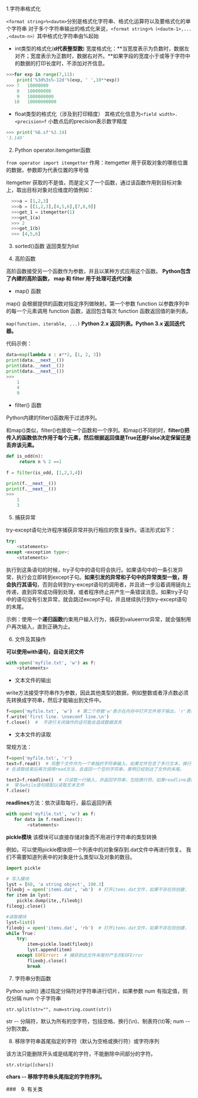 1.字符串格式化

`<format string>%<dautm>`分别是格式化字符串、格式化运算符以及要格式化的单个字符串
对于多个字符串输出的格式化来说，`<format string>%（<dautm-1>,... ,<dautm-n>）`其中格式化字符串由%起始
- int类型的格式化(**d代表整型数**)
宽度格式化：**当宽度表示为负数时，数据左对齐；宽度表示为正数时，数据右对齐。**如果字段的宽度小于或等于字符中的数据的打印长度时，不添加对齐信息。
```Python
>>>for exp in range(7,11):
    print('%3d%3s%-12d'%(exp, ' ',10**exp))
>>> 7   10000000    
    8   100000000   
    9   1000000000  
   10   10000000000 
```
- float类型的格式化（涉及到打印精度）
其格式化信息为`<field width>.<precision>f` 小数点后的precision表示数字精度
```Python
>>> print('%6.sf'%3.14)
'3.140'
```
 2. Python operator.itemgetter函数
 
 `from operator import itemgetter` 作用：itemgetter 用于获取对象的哪些位置的数据，参数即为代表位置的序号值
 
 itemgetter 获取的不是值，而是定义了一个函数，通过该函数作用到目标对象上，取出目标对象对应维度的值例如：
 
 ```Python
   >>>a = [1,2,3]
   >>>b = [[1,2,3],[4,5,6],[7,8,9]] 
   >>>get_1 = itemgetter(1)
   >>>get_1(a)  
   >>> 2
   >>>get_1(b)  
   >>> [4,5,6]
 ```

3. sorted()函数 返回类型为list

4. 高阶函数

高阶函数接受另一个函数作为参数，并且以某种方式应用这个函数。 **Python包含了內建的高阶函数， map 和 filter 用于处理可迭代对象**

- map() 函数

map() 会根据提供的函数对指定序列做映射。第一个参数 function 以参数序列中的每一个元素调用 function 函数，返回包含每次 function 函数返回值的新列表。

`map(function, iterable, ...)` **Python 2.x 返回列表。Python 3.x 返回迭代器。**

代码示例：

```Python
data=map(lambda x : x**2, [1, 2, 3])
print(data.__next__())
print(data.__next__())
print(data.__next__())
>>>
    1
    4
    9
```

- filter() 函数

Python内建的filter()函数用于过滤序列。

和map()类似，filter()也接收一个函数和一个序列。和map()不同的时，**filter()把传入的函数依次作用于每个元素，然后根据返回值是True还是False决定保留还是丢弃该元素。**

```Python
def is_odd(n):
     return n % 2 ==1
     
f = filter(is_odd, [1,2,3,4])

print(f.__next__())
print(f.__next__())
>>>
    1
    3
```

5. 捕获异常

try-except语句允许程序捕获异常并执行相应的恢复操作。语法形式如下：

```Python
try:
    <statements>
except <exception type>:
    <statements>
```
执行到这条语句的时候，try子句中的语句将会执行。如果语句中的一条引发异常，执行会立即转到except子句。**如果引发的异常和子句中的异常类型一致，将会执行其语句**，否则会转到try-except语句的调用者，并且进一步沿着调用链向上传递，直到异常成功得到处理，或者程序终止并产生一条错误消息。如果try子句中的语句没有引发异常，就会跳过except子句，并且继续执行到try-except语句的末尾。

示例：使用一个**递归函数**约束用户输入行为，捕获到valueerror异常，就会强制用户再次输入，直到正确为止。

6. 文件及其操作 

**可以使用with语句，自动关闭文件**

```Python
with open('myfile.txt', 'w') as f: 
    <statements>
```

- 文本文件的输出

write方法接受字符串作为参数，因此其他类型的数据，例如整数或者浮点数必须先转换成字符串，然后才能输出到文件中。
```Python
f=open('myfile.txt', 'w')  # 第二个参数'w'表示在内存中打开文件用于输出，'r'表示打开文件用于读取
f.write('first line. \nseconf line.\n')
f.close()  #  不进行关闭操作的话可能会造成数据丢失
```

- 文本文件的读取

常规方法：
```Python
f=open('myfile.txt', 'r')  
text=f.read()  # 将整个文件作为一个单独的字符串输入。如果文件包含了多行文本，换行字符会嵌入到字符串中
# 在读取结束后再次调用read方法，会返回一个空的字符串，表明已经到达了文件的末尾。

text2=f.readline()  # 只读取一行输入，并返回字符串，包括换行符。如果readline遇到了文件末尾，返回空字符串
#  常与while语句搭配以读取文本文件
f.close()  
```
**readlines**方法：依次读取每行，最后返回列表

```Python
with open('myfile.txt', 'w') as f: 
   for data in f.readlines():
        <statements>
```
**pickle模块** 该模块可以直接存储对象而不用进行字符串的类型转换

例如，可以使用pickle模块把一个列表中的对象保存到.dat文件中再进行恢复。 我们不需要知道列表中的对象是什么类型以及对象的数目。

```Python
import pickle

# 写入模块
lyst = [60, 'a string object', 190.3]
fileobj = open('items.dat', 'wb')  # 打开items.dat文件，如果不存在则创建， ‘wb’字节标志表示以写入方式打开
for item in lyst:
    pickle.dump(ite,,fileobj)
fileogj.close()

#读取模块
lyst=list()
fileobj = open('items.dat', 'rb')  # 打开items.dat文件，如果不存在则创建， ‘wb’字节标志表示以读取方式打开
while True：
    try:
        item=pickle.load(fileobj)
        lyst.append(item)
    except EOFError:  # 捕获到达文件末尾时产生的EOFError
        flieobj.close()
        break
```

7. 字符串分割函数

Python split() 通过指定分隔符对字符串进行切片，如果参数 num 有指定值，则仅分隔 num 个子字符串

`str.split(str="", num=string.count(str))` 

str -- 分隔符，默认为所有的空字符，包括空格、换行(\n)、制表符(\t)等; num -- 分割次数。

8. 移除字符串首尾指定的字符（默认为空格或换行符）或字符序列

该方法只能删除开头或是结尾的字符，不能删除中间部分的字符。

`str.strip([chars])` 

**chars -- 移除字符串头尾指定的字符序列。**

###　9. 有关类
